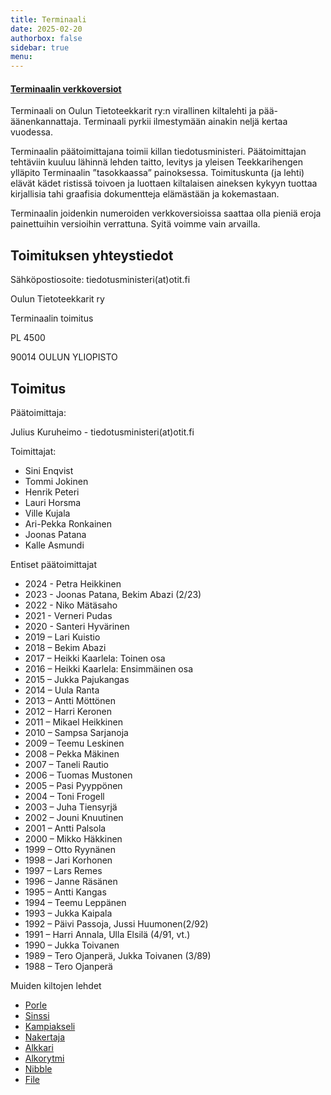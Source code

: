 ```yaml
---
title: Terminaali
date: 2025-02-20
authorbox: false
sidebar: true
menu:
---
```


#### [Terminaalin verkkoversiot](./verkkoversiot/)

Terminaali on Oulun Tietoteekkarit ry:n virallinen kiltalehti ja pää-äänenkannattaja. Terminaali pyrkii ilmestymään ainakin neljä kertaa vuodessa.

Terminaalin päätoimittajana toimii killan tiedotusministeri. Päätoimittajan tehtäviin kuuluu lähinnä lehden taitto, levitys ja yleisen Teekkarihengen ylläpito Terminaalin ”tasokkaassa” painoksessa. Toimituskunta (ja lehti) elävät kädet ristissä toivoen ja luottaen kiltalaisen aineksen kykyyn tuottaa kirjallisia tahi graafisia dokumentteja elämästään ja kokemastaan.

Terminaalin joidenkin numeroiden verkkoversioissa saattaa olla pieniä eroja painettuihin versioihin verrattuna. Syitä voimme vain arvailla.

## Toimituksen yhteystiedot
Sähköpostiosoite: tiedotusministeri(at)otit.fi

Oulun Tietoteekkarit ry

Terminaalin toimitus

PL 4500

90014 OULUN YLIOPISTO

## Toimitus

Päätoimittaja:

Julius Kuruheimo - tiedotusministeri(at)otit.fi

Toimittajat:

- Sini Enqvist
- Tommi Jokinen
- Henrik Peteri
- Lauri Horsma
- Ville Kujala
- Ari-Pekka Ronkainen
- Joonas Patana
- Kalle Asmundi

Entiset päätoimittajat
- 2024 - Petra Heikkinen
- 2023 - Joonas Patana, Bekim Abazi (2/23)
- 2022 - Niko Mätäsaho
- 2021 - Verneri Pudas
- 2020 - Santeri Hyvärinen
- 2019 – Lari Kuistio
- 2018 – Bekim Abazi
- 2017 – Heikki Kaarlela: Toinen osa
- 2016 – Heikki Kaarlela: Ensimmäinen osa
- 2015 – Jukka Pajukangas
- 2014 – Uula Ranta
- 2013 – Antti Möttönen
- 2012 – Harri Keronen
- 2011 – Mikael Heikkinen
- 2010 – Sampsa Sarjanoja
- 2009 – Teemu Leskinen
- 2008 – Pekka Mäkinen
- 2007 – Taneli Rautio
- 2006 – Tuomas Mustonen
- 2005 – Pasi Pyyppönen
- 2004 – Toni Frogell
- 2003 – Juha Tiensyrjä
- 2002 – Jouni Knuutinen
- 2001 – Antti Palsola
- 2000 – Mikko Häkkinen
- 1999 – Otto Ryynänen
- 1998 – Jari Korhonen
- 1997 – Lars Remes
- 1996 – Janne Räsänen
- 1995 – Antti Kangas
- 1994 – Teemu Leppänen
- 1993 – Jukka Kaipala
- 1992 – Päivi Passoja, Jussi Huumonen(2/92)
- 1991 – Harri Annala, Ulla Elsilä (4/91, vt.)
- 1990 – Jukka Toivanen
- 1989 – Tero Ojanperä, Jukka Toivanen (3/89)
- 1988 – Tero Ojanperä

Muiden kiltojen lehdet
- [Porle](http://www.prosessikilta.fi/index.php/kilta/porle)
- [Sinssi](https://www.sik.fi/?page_id=120)
- [Kampiakseli](http://palkki.oulu.fi/kilta/palvelut/kampiakseli)
- [Nakertaja](http://www.ymparistorakentajakilta.net/nakertaja/)
- [Alkkari](https://oulunarkkitehtikilta.net/kilta/kiltalehti/)
- [Alkorytmi](http://www.tietokilta.fi/alkorytmi/)
- [Nibble](http://tite.cs.tut.fi/wiki/nibble)
- [File](https://digit.fi/toiminta/file)
